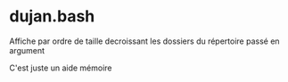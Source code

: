 # dujan.bash
Affiche par ordre de taille decroissant les dossiers du répertoire passé en argument

C'est juste un aide mémoire
